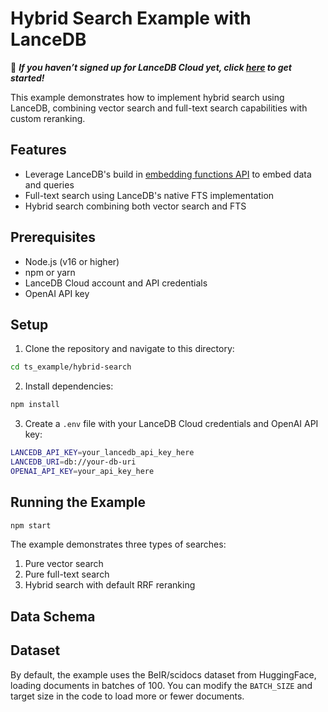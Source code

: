 # Hybrid Search Example with LanceDB

🚀 **_If you haven’t signed up for LanceDB Cloud yet, click [here](https://cloud.lancedb.com) to get started!_**

This example demonstrates how to implement hybrid search using LanceDB, combining vector search and full-text search capabilities with custom reranking.

## Features

- Leverage LanceDB's build in [embedding functions API](https://lancedb.github.io/lancedb/embeddings/) to embed data and queries 
- Full-text search using LanceDB's native FTS implementation
- Hybrid search combining both vector search and FTS


## Prerequisites

- Node.js (v16 or higher)
- npm or yarn
- LanceDB Cloud account and API credentials
- OpenAI API key

## Setup

1. Clone the repository and navigate to this directory:
```bash
cd ts_example/hybrid-search
```

2. Install dependencies:
```bash
npm install
```

3. Create a `.env` file with your LanceDB Cloud credentials and OpenAI API key:
```bash
LANCEDB_API_KEY=your_lancedb_api_key_here
LANCEDB_URI=db://your-db-uri
OPENAI_API_KEY=your_api_key_here
```

## Running the Example

```bash
npm start
```

The example demonstrates three types of searches:
1. Pure vector search
2. Pure full-text search
3. Hybrid search with default RRF reranking


## Data Schema


## Dataset

By default, the example uses the BeIR/scidocs dataset from HuggingFace, loading documents in batches of 100. You can modify the `BATCH_SIZE` and target size in the code to load more or fewer documents.